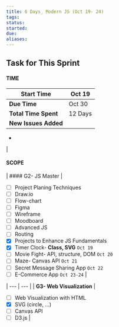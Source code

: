 ```yaml
---
title: 6 Days_ Modern JS (Oct 19- 24)
tags: 
status: 
started: 
due: 
aliases: 
---
```

## Task for This Sprint
#### TIME

| **Start Time** | Oct 19 |
| --- | --- |
| **Due Time** | Oct 30 |
| **Total Time Spent** | 12 Days |
| **New Issues Added** | 

- 
 |
#### SCOPE
| #### G2- JS Master
 | 
- [ ] Project Planing Techniques
- [ ] Draw.io
- [ ] Flow-chart
- [ ] Figma
- [ ] Wireframe
- [ ] Moodboard
- [ ] Advanced JS
- [ ] Routing
- [x] Projects to Enhance JS Fundamentals
- [x] Timer Clock- **Class, SVG** `Oct 19`
- [ ] Movie Fight- API, structure, DOM `Oct 20`
- [ ] Maze- Canvas API `Oct 21`
- [ ] Secret Message Sharing App `Oct 22`
- [ ] E-Commerce App `Oct 23-24`
 |

| --- | --- |
| **G3- Web Visualization** | 

- [ ] Web Visualization with HTML
- [x] SVG (circle, ...)
- [ ] Canvas API
- [ ] D3.js
 |
